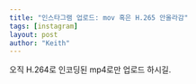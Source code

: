 ```yaml
---
title: "인스타그램 업로드: mov 혹은 H.265 안올라감"
tags: [instagram]
layout: post
author: "Keith"
---
```


오직 H.264로 인코딩된 mp4로만 업로드 하시길.
